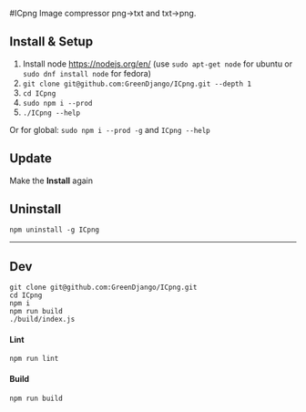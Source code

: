 #ICpng
Image compressor png->txt and txt->png.

## Install & Setup

1. Install node https://nodejs.org/en/ (use `sudo apt-get node` for ubuntu or `sudo dnf install node` for fedora)
2. `git clone git@github.com:GreenDjango/ICpng.git --depth 1`
3. `cd ICpng`
4. `sudo npm i --prod`
5. `./ICpng --help`

Or for global: `sudo npm i --prod -g` and `ICpng --help`

## Update

Make the **Install** again

## Uninstall

`npm uninstall -g ICpng`

---

## Dev

```
git clone git@github.com:GreenDjango/ICpng.git
cd ICpng
npm i
npm run build
./build/index.js
```

#### Lint

```
npm run lint
```

#### Build

```
npm run build
```